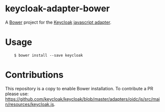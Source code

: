 keycloak-adapter-bower
======================

A [Bower](http://bower.io) project for the [Keycloak](http://www.keycloak.org/) [javascript adapter](https://keycloak.gitbooks.io/securing-client-applications-guide/content/topics/oidc/javascript-adapter.html).

# Usage

        $ bower install --save keycloak

# Contributions

This repository is a copy to enable Bower installation. To contribute a PR please use:	https://github.com/keycloak/keycloak/blob/master/adapters/oidc/js/src/main/resources/keycloak.js.
